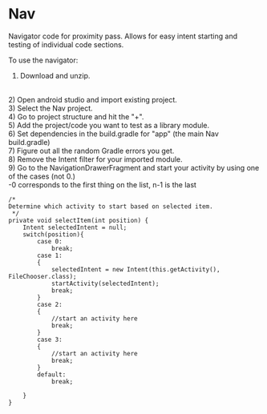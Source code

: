 # Nav

Navigator code for proximity pass. Allows for easy intent starting and testing of individual code sections.

To use the navigator:
<br>
1) Download and unzip.
<br>
2) Open android studio and import existing project.
<br>
3) Select the Nav project.
<br>
4) Go to project structure and hit the "+".
<br>
5) Add the project/code you want to test as a library module.
<br>
6) Set dependencies in the build.gradle for "app" (the main Nav build.gradle)
<br>
7) Figure out all the random Gradle errors you get.
<br>
8) Remove the Intent filter for your imported module.
<br>
9) Go to the NavigationDrawerFragment and start your activity by using one of the cases (not 0.)
<br>
  -0 corresponds to the first thing on the list, n-1 is the last
  <br>


    /*
    Determine which activity to start based on selected item.
     */
    private void selectItem(int position) {
        Intent selectedIntent = null;
        switch(position){
            case 0:
                break;
            case 1:
            {
                selectedIntent = new Intent(this.getActivity(), FileChooser.class);
                startActivity(selectedIntent);
                break;
            }
            case 2:
            {
                //start an activity here
                break;
            }
            case 3:
            {
                //start an activity here
                break;
            }
            default:
                break;

        }
    }

